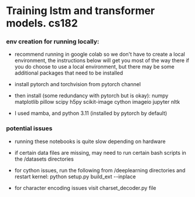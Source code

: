 # Training lstm and transformer models. cs182

### env creation for running locally:

- recommend running in google colab so we don't have to create a local environment, the instructions below will get you most of the way there if you do choose to use a local environment, but there may be some additional packages that need to be installed

- install pytorch and torchvision from pytorch channel

- then install (some redundancy with pytorch but is okay):
numpy matplotlib pillow scipy h5py scikit-image cython imageio jupyter nltk

- I used mamba, and python 3.11 (installed by pytorch by default)

### potential issues

- running these notebooks is quite slow depending on hardware

- if certain data files are missing, may need to run certain bash scripts in the /datasets directories

- for cython issues, run the following from /deeplearning directories and restart kernel:
python setup.py build_ext --inplace 

- for character encoding issues visit charset_decoder.py file
